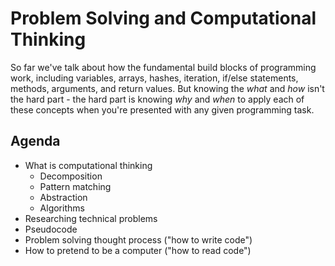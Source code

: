 # Problem Solving and Computational Thinking

So far we've talk about how the fundamental build blocks of programming work, including variables, arrays, hashes, iteration, if/else statements, methods, arguments, and return values.  But knowing the *what* and *how* isn't the hard part - the hard part is knowing *why* and *when* to apply each of these concepts when you're presented with any given programming task.

##  Agenda
* What is computational thinking
  * Decomposition
  * Pattern matching
  * Abstraction
  * Algorithms
* Researching technical problems
* Pseudocode
* Problem solving thought process ("how to write code")
* How to pretend to be a computer ("how to read code")

